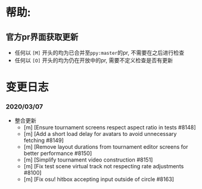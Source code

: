 # 帮助: 
##   官方pr界面获取更新
*   任何以 `[M]` 开头的均为已合并至`ppy:master`的pr, 不需要在之后进行检查
*   任何以 `[O]` 开头的均为仍在开放中的pr, 需要不定义检查是否有更新
# 变更日志
### 2020/03/07
*   整合更新
    *   [m] [Ensure tournament screens respect aspect ratio in tests #8148]
    *   [m] [Add a short load delay for avatars to avoid unnecessary fetching #8149]
    *   [m] [Remove layout durations from tournament editor screens for better performance #8150]
    *   [m] [Simplify tournament video construction #8151]
    *   [m] [Fix test scene virtual track not respecting rate adjustments #8100]
    *   [m] [Fix osu! hitbox accepting input outside of circle #8163]